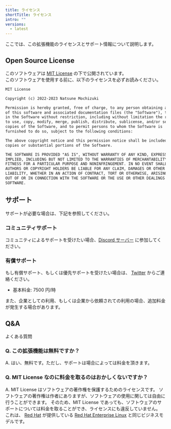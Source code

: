 ```yaml
---
title: ライセンス
shortTitle: ライセンス
intro: ""
versions:
  - latest
---
```


ここでは、この拡張機能のライセンスとサポート情報について説明します。

## Open Source License

このソフトウェアは [MIT License](https://opensource.org/licenses/MIT) の下で公開されています。  
このソフトウェアを使用する前に、以下のライセンスを必ずお読みください。

```markdown
MIT License

Copyright (c) 2022-2023 Natsune Mochizuki

Permission is hereby granted, free of charge, to any person obtaining a copy
of this software and associated documentation files (the "Software"), to deal
in the Software without restriction, including without limitation the rights
to use, copy, modify, merge, publish, distribute, sublicense, and/or sell
copies of the Software, and to permit persons to whom the Software is
furnished to do so, subject to the following conditions:

The above copyright notice and this permission notice shall be included in all
copies or substantial portions of the Software.

THE SOFTWARE IS PROVIDED "AS IS", WITHOUT WARRANTY OF ANY KIND, EXPRESS OR
IMPLIED, INCLUDING BUT NOT LIMITED TO THE WARRANTIES OF MERCHANTABILITY,
FITNESS FOR A PARTICULAR PURPOSE AND NONINFRINGEMENT. IN NO EVENT SHALL THE
AUTHORS OR COPYRIGHT HOLDERS BE LIABLE FOR ANY CLAIM, DAMAGES OR OTHER
LIABILITY, WHETHER IN AN ACTION OF CONTRACT, TORT OR OTHERWISE, ARISING FROM,
OUT OF OR IN CONNECTION WITH THE SOFTWARE OR THE USE OR OTHER DEALINGS IN THE
SOFTWARE.
```

## サポート

サポートが必要な場合は、下記を参照してください。

### コミュニティサポート

コミュニティによるサポートを受けたい場合、[Discord サーバー](https://discord.gg/vpjhenyT29) に参加してください。

### 有償サポート

もし有償サポート、もしくは優先サポートを受けたい場合は、 [Twitter](https://twitter.com/6jz) からご連絡ください。

- 基本料金: 7500 円/時

また、企業としての利用、もしくは企業から依頼されての利用の場合、追加料金が発生する場合があります。

## Q&A

よくある質問

### Q. この拡張機能は無料ですか？

A. はい、無料です。ただし、サポートは場合によっては料金を頂きます。

### Q. MIT License なのに料金を取るのはおかしくないですか？

A. MIT License はソフトウェアの著作権を保護するためのライセンスです。
ソフトウェアの著作権は作者にありますが、ソフトウェアの使用に関しては自由に行うことができます。
そのため、MIT License であっても、ソフトウェアのサポートについては料金を取ることができ、ライセンスにも違反していません。  
これは、 [Red Hat](https://www.redhat.com/ja/about/company) が提供している [Red Hat Enterprise Linux](https://www.redhat.com/ja/technologies/linux-platforms/enterprise-linux) と同じビジネスモデルです。
